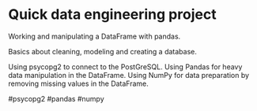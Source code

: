# Quick data engineering project

Working and manipulating a DataFrame with pandas.

Basics about cleaning, modeling and creating a database.

Using psycopg2 to connect to the PostGreSQL.
Using Pandas for heavy data manipulation in the DataFrame.
Using NumPy for data preparation by removing missing values in the DataFrame.

#psycopg2 #pandas #numpy